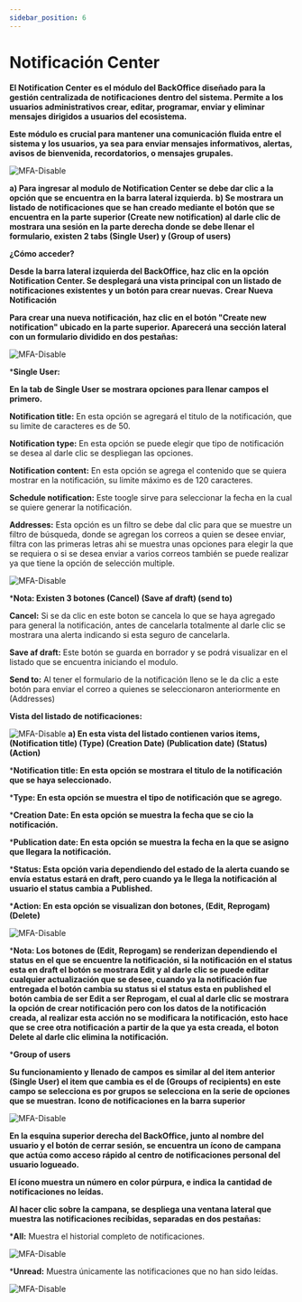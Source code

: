 ```yaml
---
sidebar_position: 6
---
```


# Notificación Center

**El Notification Center es el módulo del BackOffice diseñado para la gestión centralizada de notificaciones dentro del sistema. Permite a los usuarios administrativos crear, editar, programar, enviar y eliminar mensajes dirigidos a usuarios del ecosistema.**

**Este módulo es crucial para mantener una comunicación fluida entre el sistema y los usuarios, ya sea para enviar mensajes informativos, alertas, avisos de bienvenida, recordatorios, o mensajes grupales.**

![MFA-Disable](/img/backoffice-user/notification_center_backoffice.png)

**a) Para ingresar al modulo de Notification Center se debe dar clic a la opción que se encuentra en la barra lateral izquierda.**
**b) Se mostrara un listado de notificaciones que se han creado mediante el botón que se encuentra en la parte superior (Create new notification) al darle clic de mostrara una sesión en la parte derecha donde se debe llenar el formulario, existen 2 tabs (Single User) y (Group of users)**

**¿Cómo acceder?**

**Desde la barra lateral izquierda del BackOffice, haz clic en la opción Notification Center. Se desplegará una vista principal con un listado de notificaciones existentes y un botón para crear nuevas.**
**Crear Nueva Notificación**

**Para crear una nueva notificación, haz clic en el botón "Create new notification" ubicado en la parte superior. Aparecerá una sección lateral con un formulario dividido en dos pestañas:**

![MFA-Disable](/img/backoffice-user/create_notification_backoffice.png)

***Single User:**

**En la tab de Single User se mostrara opciones para llenar campos el primero.**

**Notification title:**
En esta opción se agregará el titulo de la notificación, que su limite de caracteres es de 50.

**Notification type:**
En esta opción se puede elegir que tipo de notificación se desea al darle clic se despliegan las opciones.

**Notification content:**
En esta opción se agrega el contenido que se quiera mostrar en la notificación, su limite máximo es de 120 caracteres.

**Schedule notification:**
Este toogle sirve para seleccionar la fecha en la cual se quiere generar la notificación.

**Addresses:**
Esta opción es un filtro se debe dal clic para que se muestre un filtro de búsqueda, donde se agregan los correos a quien se desee enviar, filtra con las primeras letras ahi se muestra unas opciones para elegir la que se requiera o si se desea enviar a varios correos también se puede realizar ya que tiene la opción de selección multiple.

![MFA-Disable](/img/backoffice-user/cancel_notification_backoffice.png)

***Nota: Existen 3 botones (Cancel) (Save af draft) (send to)**

**Cancel:**
Si se da clic en este boton se cancela lo que se haya agregado para general la notificación, antes de cancelarla totalmente al darle clic se mostrara una alerta indicando si esta seguro de cancelarla.

**Save af draft:**
Este botón se guarda en borrador y se podrá visualizar en el listado que se encuentra iniciando el modulo.

**Send to:**
Al tener el formulario de la notificación lleno se le da clic a este botón para enviar el correo a quienes se seleccionaron anteriormente en (Addresses)

**Vista del listado de notificaciones:**

![MFA-Disable](/img/backoffice-user/list_notification_backoffice.png)
**a) En esta vista del listado contienen varios items, (Notification title) (Type) (Creation Date) (Publication date) (Status) (Action)**

***Notification title: En esta opción se mostrara el titulo de la notificación que se haya seleccionado.**

***Type: En esta opción se muestra el tipo de notificación que se agrego.**

***Creation Date: En esta opción se muestra la fecha que se cio la notificación.**

***Publication date: En esta opción se muestra la fecha en la que se asigno que llegara la notificación.**

***Status: Esta opción varia dependiendo del estado de la alerta cuando se envía estatus estará en draft, pero cuando ya le llega la notificación al usuario el status cambia a Published.**

***Action: En esta opción se visualizan don botones, (Edit, Reprogam) (Delete)**

![MFA-Disable](/img/backoffice-user/edit_notification_backoffice.png)

***Nota: Los botones de (Edit, Reprogam) se renderizan dependiendo el status en el que se encuentre la notificación, si la notificación en el status esta en draft el botón se mostrara Edit y al darle clic se puede editar cualquier actualización que se desee, cuando ya la notificación fue entregada el botón cambia su status si el status esta en published el botón cambia de ser Edit a ser Reprogam, el cual al darle clic se mostrara la opción de crear notificación pero con los datos de la notificación
creada, al realizar esta acción no se modificara la notificación, esto hace que se cree otra notificación a partir de la que ya esta creada, el boton Delete al darle clic elimina la notificación.**

***Group of users**

**Su funcionamiento y llenado de campos es similar al del item anterior (Single User) el item que cambia es el de (Groups of recipients) en este campo se selecciona es por grupos se selecciona en la serie de opciones que se muestran.**
**Icono de notificaciones en la barra superior**

![MFA-Disable](/img/backoffice-user/icon_notification_backoffice.png)

**En la esquina superior derecha del BackOffice, junto al nombre del usuario y el botón de cerrar sesión, se encuentra un ícono de campana que actúa como acceso rápido al centro de notificaciones personal del usuario logueado.**

**El ícono muestra un número en color púrpura, e indica la cantidad de notificaciones no leídas.**

**Al hacer clic sobre la campana, se despliega una ventana lateral que muestra las notificaciones recibidas, separadas en dos pestañas:**

***All:**
 Muestra el historial completo de notificaciones.

![MFA-Disable](/img/backoffice-user/notification_center_all_backoffice.png)

***Unread:**
Muestra únicamente las notificaciones que no han sido leídas.

![MFA-Disable](/img/backoffice-user/notification_center_unread.png)